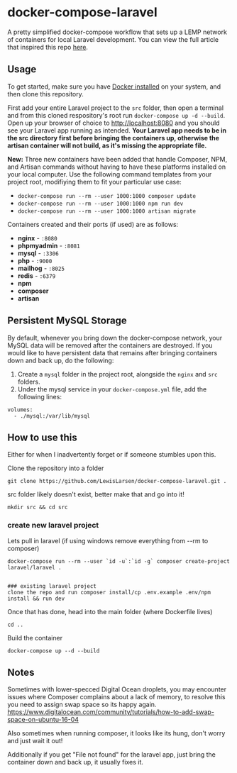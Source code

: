 # docker-compose-laravel
A pretty simplified docker-compose workflow that sets up a LEMP network of containers for local Laravel development. You can view the full article that inspired this repo [here](https://medium.com/@aschmelyun).


## Usage

To get started, make sure you have [Docker installed](https://docs.docker.com/docker-for-mac/install/) on your system, and then clone this repository.

First add your entire Laravel project to the `src` folder, then open a terminal and from this cloned respository's root run `docker-compose up -d --build`. Open up your browser of choice to [http://localhost:8080](http://localhost:8080) and you should see your Laravel app running as intended. **Your Laravel app needs to be in the src directory first before bringing the containers up, otherwise the artisan container will not build, as it's missing the appropriate file.** 

**New:** Three new containers have been added that handle Composer, NPM, and Artisan commands without having to have these platforms installed on your local computer. Use the following command templates from your project root, modifiying them to fit your particular use case:

- `docker-compose run --rm --user 1000:1000 composer update`
- `docker-compose run --rm --user 1000:1000 npm run dev`
- `docker-compose run --rm --user 1000:1000 artisan migrate` 

Containers created and their ports (if used) are as follows:

- **nginx** - `:8080`
- **phpmyadmin** - `:8081`
- **mysql** - `:3306`
- **php** - `:9000`
- **mailhog** - `:8025`
- **redis** - `:6379`
- **npm**
- **composer**
- **artisan**

## Persistent MySQL Storage

By default, whenever you bring down the docker-compose network, your MySQL data will be removed after the containers are destroyed. If you would like to have persistent data that remains after bringing containers down and back up, do the following:

1. Create a `mysql` folder in the project root, alongside the `nginx` and `src` folders.
2. Under the mysql service in your `docker-compose.yml` file, add the following lines:

```
volumes:
  - ./mysql:/var/lib/mysql
```
## How to use this
Either for when I inadvertently forget or if someone stumbles upon this.

Clone the repository into a folder
```
git clone https://github.com/LewisLarsen/docker-compose-laravel.git .
```
src folder likely doesn't exist, better make that and go into it!
```
mkdir src && cd src
```

### create new laravel project

Lets pull in laravel (if using windows remove everything from --rm to composer)
```
docker-compose run --rm --user `id -u`:`id -g` composer create-project laravel/laravel .


### existing laravel project
clone the repo and run composer install/cp .env.example .env/npm install && run dev

```
Once that has done, head into the main folder (where Dockerfile lives)
```
cd ..
```
Build the container
```
docker-compose up --d --build
```

## Notes
Sometimes with lower-specced Digital Ocean droplets, you may encounter issues where Composer complains about a lack of memory, to resolve this you need to assign swap space so its happy again.
https://www.digitalocean.com/community/tutorials/how-to-add-swap-space-on-ubuntu-16-04

Also sometimes when running composer, it looks like its hung, don't worry and just wait it out!

Additionally if you get "File not found" for the laravel app, just bring the container down and back up, it usually fixes it.
